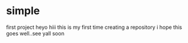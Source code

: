 # simple
first project
heyo hiii this is my first time creating a repository i hope this goes well..see yall soon 
